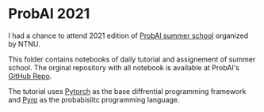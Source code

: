 # ProbAI 2021

I had a chance to attend 2021 edition of [ProbAI summer school](https://probabilistic.ai/) organized by NTNU.

This folder contains  notebooks of daily tutorial and assignement of summer school. The orginal repository with all notebook is available
at ProbAI's [GitHub Repo](https://github.com/probabilisticai/probai-2021). 

The tutorial uses [Pytorch](https://pytorch.org/) as the base diffrential programming framework and [Pyro](https://pyro.ai/) as the probabislitc programming language.
